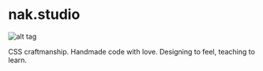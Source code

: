 # nak.studio

 ![alt tag](https://github.com/nak-studio/nak.studio-site/docs/assets/nak-studio-logo.png)

CSS craftmanship. Handmade code with love. Designing to feel, teaching to learn.
